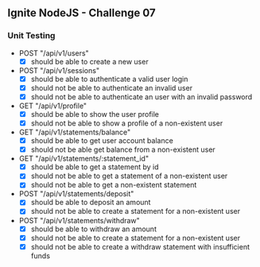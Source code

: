 ## Ignite NodeJS - Challenge 07

### Unit Testing
- POST "/api/v1/users"
  - [x] should be able to create a new user
- POST "/api/v1/sessions"
  - [x] should be able to authenticate a valid user login
  - [x] should not be able to authenticate an invalid user
  - [x] should not be able to authenticate an user with an invalid password
- GET "/api/v1/profile"
  - [x] should be able to show the user profile
  - [x] should not be able to show a profile of a non-existent user
- GET "/api/v1/statements/balance"
  - [x] should be able to get user account balance
  - [x] should not be able get balance from a non-existent user
- GET "/api/v1/statements/:statement_id"
  - [x] should be able to get a statement by id
  - [x] should not be able to get a statement of a non-existent user
  - [x] should not be able to get a non-existent statement
- POST "/api/v1/statements/deposit"
  - [x] should be able to deposit an amount
  - [x] should not be able to create a statement for a non-existent user
- POST "/api/v1/statements/withdraw"
  - [x] should be able to withdraw an amount
  - [x] should not be able to create a statement for a non-existent user
  - [x] should not be able to create a withdraw statement with insufficient funds
